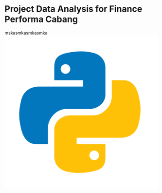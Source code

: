 # Project Data Analysis for Finance Performa Cabang
mskasmkasmkasmka
![alt text](https://github.com/ahmadsupaidi11/Project-Data-Analysis-for-Finance-Performa-Cabang/blob/master/icons8-python-2048.png)
